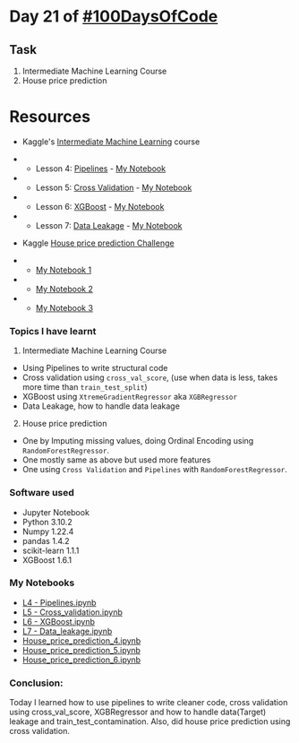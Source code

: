 # Day 21 of [#100DaysOfCode](https://twitter.com/Param3021/status/1540276365777580032)

## Task
1. Intermediate Machine Learning Course
2. House price prediction

# Resources
- Kaggle's [Intermediate Machine Learning](https://www.kaggle.com/learn/intermediate-machine-learning) course
- - Lesson 4: [Pipelines](https://www.kaggle.com/code/alexisbcook/pipelines) - [My Notebook](https://www.kaggle.com/code/param302/exercise-pipelines)
- - Lesson 5: [Cross Validation](https://www.kaggle.com/code/alexisbcook/cross-validation) - [My Notebook](https://www.kaggle.com/code/param302/exercise-cross-validation)
- - Lesson 6: [XGBoost](https://www.kaggle.com/code/alexisbcook/xgboost) - [My Notebook](https://www.kaggle.com/code/param302/exercise-xgboost)
- - Lesson 7: [Data Leakage](https://www.kaggle.com/code/alexisbcook/data-leakage) - [My Notebook](https://www.kaggle.com/code/param302/exercise-data-leakage)

- Kaggle [House price prediction Challenge](https://www.kaggle.com/competitions/home-data-for-ml-course/)
- - [My Notebook 1](./House_price_prediction_4.ipynb)
- - [My Notebook 2](https://www.kaggle.com/code/param302/house-price-prediction-5)
- - [My Notebook 3](https://www.kaggle.com/code/param302/house-price-prediction-6)

### Topics I have learnt
1. Intermediate Machine Learning Course
- Using Pipelines to write structural code
- Cross validation using `cross_val_score`, (use when data is less, takes more time than `train_test_split`)
- XGBoost using `XtremeGradientRegressor` aka `XGBRegressor`
- Data Leakage, how to handle data leakage
2. House price prediction
- One by Imputing missing values, doing Ordinal Encoding using `RandomForestRegressor`.
- One mostly same as above but used more features
- One using `Cross Validation` and `Pipelines` with `RandomForestRegressor`.

### Software used
- Jupyter Notebook
- Python 3.10.2
- Numpy 1.22.4
- pandas 1.4.2
- scikit-learn 1.1.1
- XGBoost 1.6.1

### My Notebooks
- [L4 - Pipelines.ipynb](./L4%20-%20Pipelines.ipynb)
- [L5 - Cross_validation.ipynb](./L5%20-%20Cross_validation.ipynb)
- [L6 - XGBoost.ipynb](./L6%20-%20XGBoost.ipynb)
- [L7 - Data_leakage.ipynb](./L7%20-%20Data_leakage.ipynb)
- [House_price_prediction_4.ipynb](./House_price_prediction_4.ipynb)
- [House_price_prediction_5.ipynb](./House_price_prediction_5.ipynb)
- [House_price_prediction_6.ipynb](./House_price_prediction_6.ipynb)

### Conclusion:
Today I learned how to use pipelines to write cleaner code, cross validation using cross_val_score, XGBRegressor and how to handle data(Target) leakage and train_test_contamination. Also, did house price prediction using cross validation.
